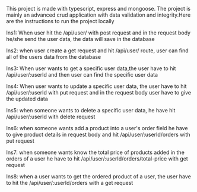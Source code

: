 This project is made with typescript, express and mongoose. The project is mainly an advanced crud application with data validation and integrity.Here are the instructions to run the project locally

Ins1: When user hit the /api/user/ with post request and in the request body he/she send the user data, the data will save in the database

Ins2: when user create a get request and hit /api/user/ route, user can find all of the users data from the database

Ins3: When user wants to get a specific user data,the user have to hit /api/user/:userId and then user can find the specific user data

Ins4: When user wants to update a specific user data, the user have to hit /api/user/:userId with put request and in the request body user have to give the updated data

Ins5: when someone wants to delete a specific user data,
he have hit /api/user/:userId with delete request

Ins6: when someone wants add a product into a user's order field he have to give product details in request body and hit /api/user/:userId/orders with put request

Ins7: when someone wants know the total price of products added in the orders of a user he have to hit /api/user/:userId/orders/total-price with get request

Ins8: when a user wants to get the ordered product of a user, the user have to hit the /api/user/:userId/orders with a get request